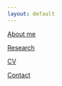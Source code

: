 ```yaml
---
layout: default
---
```


[About me](./aboutme.md)

[Research](./research.md)

[CV](./cv.md)

[Contact](./contact.md)

